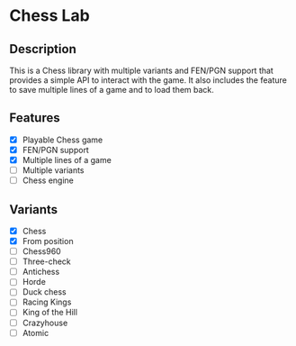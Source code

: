 # Chess Lab

## Description
This is a Chess library with multiple variants and FEN/PGN support that provides a simple API to interact with the game.
It also includes the feature to save multiple lines of a game and to load them back.

## Features
- [x] Playable Chess game
- [x] FEN/PGN support
- [x] Multiple lines of a game
- [ ] Multiple variants
- [ ] Chess engine

## Variants
- [x] Chess
- [x] From position
- [ ] Chess960
- [ ] Three-check
- [ ] Antichess
- [ ] Horde
- [ ] Duck chess
- [ ] Racing Kings
- [ ] King of the Hill
- [ ] Crazyhouse
- [ ] Atomic
